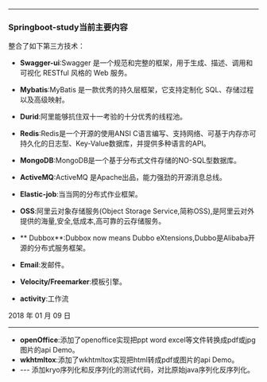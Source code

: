 
_ _ _
### Springboot-study当前主要内容
整合了如下第三方技术：

* **Swagger-ui**:Swagger 是一个规范和完整的框架，用于生成、描述、调用和可视化 RESTful 风格的 Web 服务。

* **Mybatis**:MyBatis 是一款优秀的持久层框架，它支持定制化 SQL、存储过程以及高级映射。

* **Durid**:阿里能够抗住双十一考验的十分优秀的线程池。

* **Redis**:Redis是一个开源的使用ANSI C语言编写、支持网络、可基于内存亦可持久化的日志型、Key-Value数据库，并提供多种语言的API。

* **MongoDB**:MongoDB是一个基于分布式文件存储的NO-SQL型数据库。

* **ActiveMQ**:ActiveMQ 是Apache出品，能力强劲的开源消息总线。

* **Elastic-job**:当当网的分布式作业框架。

* **OSS**:阿里云对象存储服务(Object Storage Service,简称OSS),是阿里云对外提供的海量,安全,低成本,高可靠的云存储服务。

* ** Dubbox**:Dubbox now means Dubbo eXtensions,Dubbo是Alibaba开源的分布式服务框架。

* **Email**:发邮件。

* **Velocity/Freemarker**:模板引擎。

* **activity**:工作流

2018 年 01 月 09 日
_ _ _

* **openOffice**:添加了openoffice实现把ppt word excel等文件转换成pdf或jpg图片的api Demo。
* **wkhtmltox**:添加了wkhtmltox实现把html转成pdf或图片的api Demo。
* --- 添加kryo序列化和反序列化的测试代码，对比原始java序列化反序列化。
